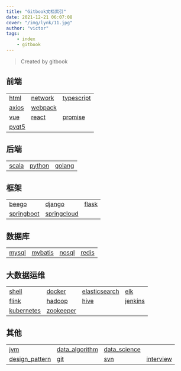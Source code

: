 ```yaml
---
title: "Gitbook文档索引"
date: 2021-12-21 06:07:08 
cover: "/img/lynk/11.jpg"
author: "victor"
tags:
    - index 
    - gitbook
---
```



> Created by gitbook

## 前端

||||
|---|---|---|
|[html](https://victorfengming.gitee.io/course/front_page/index.html)|[network](https://victorfengming.gitee.io/course/network/index.html)|[typescript](https://victorfengming.gitee.io/typescript/)|
|[axios](https://victorfengming.gitee.io/axios/)|[webpack](https://victorfengming.gitee.io/webpack/)
|[vue](https://victorfengming.gitee.io/vue/)|[react](https://victorfengming.gitee.io/react/)|[promise](https://victorfengming.gitee.io/promise/)
|[pyqt5](https://victorfengming.gitee.io/course/pyqt5/index.html)

## 后端
||||
|---|---|---|
|[scala](https://victorfengming.gitee.io/scala/)| [python](https://victorfengming.gitee.io/course/python_book/index.html)|[golang](https://victorfengming.gitee.io/course/go/index.html)

## 框架

||||
|---|---|---|
|[beego](https://victorfengming.gitee.io/course/beego/index.html)|[django](https://victorfengming.gitee.io/course/django/index.html)|[flask](https://victorfengming.gitee.io/course/flask/index.html)|
|[springboot](https://victorfengming.gitee.io/springboot/)|[springcloud](https://victorfengming.gitee.io/springcloud/)

## 数据库

|||||
|---|---|---|---|
|[mysql](https://victorfengming.gitee.io/course/mysql/index.html)|[mybatis](https://victorfengming.gitee.io/course/mybatis/index.html)|[nosql](https://victorfengming.gitee.io/course/nosql/index.html)|[redis](https://victorfengming.gitee.io/course/redis/index.html)|

## 大数据运维


|||||
|---|---|---|---|
|[shell](https://victorfengming.gitee.io/shell/)|[docker](https://victorfengming.gitee.io/docker/)|[elasticsearch](https://victorfengming.gitee.io/course/elasticsearch/index.html)|[elk](https://victorfengming.gitee.io/elk/)|
|[flink](https://victorfengming.gitee.io/flink/)|[hadoop](https://victorfengming.gitee.io/hadoop/)|[hive](https://victorfengming.gitee.io/hive/)|[jenkins](https://victorfengming.gitee.io/course/jenkins/index.html)|
|[kubernetes](https://victorfengming.gitee.io/kubernetes/)|[zookeeper](https://victorfengming.gitee.io/zookeeper/)

## 其他


|||||
|---|---|---|---|
|[jvm](https://victorfengming.gitee.io/jvm/)|[data_algorithm](https://victorfengming.gitee.io/data_algorithm/)|[data_science](https://victorfengming.gitee.io/course/data_science/index.html)|
|[design_pattern](https://victorfengming.gitee.io/design_pattern/)|[git](https://victorfengming.gitee.io/course/git/index.html)|[svn](https://victorfengming.gitee.io/course/svn/index.html)|[interview](https://victorfengming.gitee.io/interview/)





